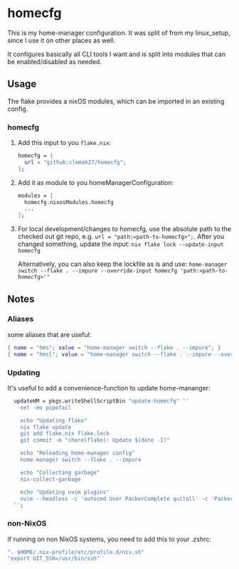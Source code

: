 # homecfg

This is my home-manager configuration. It was split of from my linux_setup,
since I use it on other places as well.

It configures basically all CLI tools I want and is split into modules that can be
enabled/disabled as needed.

## Usage

The flake provides a nixOS modules, which can be imported in an existing config.

<!-- markdownlint-disable-next-line -->
### homecfg

1. Add this input to you `flake.nix`:

   ```nix
   homecfg = {
     url = "github:clemak27/homecfg";
   };
   ```

2. Add it as module to you homeManagerConfiguration:

   ```nix
   modules = [
     homecfg.nixosModules.homecfg
     ...
   ];
   ```

3. For local development/changes to homecfg, use the absolute path to
   the checked out git repo, e.g. `url = "path:<path-to-homecfg>";`.
   After you changed something, update the input:
   `nix flake lock --update-input homecfg`

   Alternatively, you can also keep the lockfile as is and use:
   `home-manager switch --flake . --impure --override-input homecfg 'path:<path-to-homecfg>'"`

## Notes

### Aliases

some aliases that are useful:

```nix
{ name = "hms"; value = "home-manager switch --flake . --impure"; }
{ name = "hmsl"; value = "home-manager switch --flake . --impure --override-input homecfg 'path:<path-to-homecfg>'"; }
```

### Updating

It's useful to add a convenience-function to update home-mananger:

```nix
  updateHM = pkgs.writeShellScriptBin "update-homecfg" ''
    set -eo pipefail

    echo "Updating flake"
    nix flake update
    git add flake.nix flake.lock
    git commit -m "chore(flake): Update $(date -I)"

    echo "Reloading home-manager config"
    home-manager switch --flake . --impure

    echo "Collecting garbage"
    nix-collect-garbage

    echo "Updating nvim plugins"
    nvim --headless -c 'autocmd User PackerComplete quitall' -c 'PackerSync'
  '';
```

### non-NixOS

If running on non NixOS systems, you need to add this to your .zshrc:

```nix
". $HOME/.nix-profile/etc/profile.d/nix.sh"
"export GIT_SSH=/usr/bin/ssh"
```
